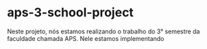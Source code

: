 # aps-3-school-project
Neste projeto, nós estamos realizando o trabalho do 3° semestre da faculdade chamada APS. Nele estamos implementando
